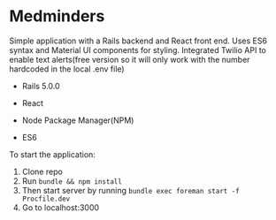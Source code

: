 # Medminders

Simple application with a Rails backend and React front end. Uses ES6 syntax and Material UI components for styling. Integrated Twilio API to enable text alerts(free version so it will only work with the number hardcoded in the local .env file) 

* Rails 5.0.0

* React

* Node Package Manager(NPM)

* ES6

To start the application:
1. Clone repo
2. Run `bundle && npm install`
3. Then start server by running `bundle exec foreman start -f Procfile.dev`
4. Go to localhost:3000
